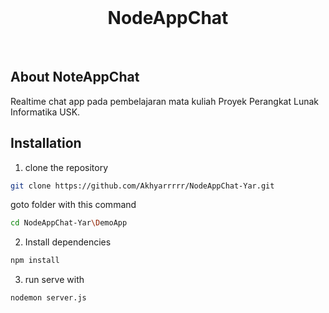 <br>
<h1 align="center">NodeAppChat</h1>
<br>

## About NoteAppChat

<p>Realtime chat app pada pembelajaran mata kuliah Proyek Perangkat Lunak Informatika USK.</p>

## Installation

1. clone the repository

```bash
git clone https://github.com/Akhyarrrrr/NodeAppChat-Yar.git
```

goto folder with this command

```bash
cd NodeAppChat-Yar\DemoApp 
```

2. Install dependencies

```bash
npm install
```

3. run serve with

```bash
nodemon server.js
```

